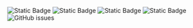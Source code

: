 ![Static Badge](https://img.shields.io/badge/blacklists-60-000000) ![Static Badge](https://img.shields.io/badge/blacklisted-2698569-cc0000) ![Static Badge](https://img.shields.io/badge/whitelisted-2242-00CC00) ![Static Badge](https://img.shields.io/badge/streaming_blacklist-28106-000000) ![GitHub issues](https://img.shields.io/github/issues/fabriziosalmi/blacklists)
